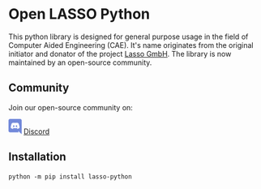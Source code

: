 # Open LASSO Python

This python library is designed for general purpose usage in the field of
Computer Aided Engineering (CAE).
It's name originates from the original initiator and donator of the project
[Lasso GmbH](https://www.lasso.de/en).
The library is now maintained by an open-source community.

## Community

Join our open-source community on:

[![DISCORD](icon-discord.png)](https://discord.gg/YJNPRjHG)
[Discord](https://discord.gg/YJNPRjHG)

## Installation

```console
python -m pip install lasso-python
```

